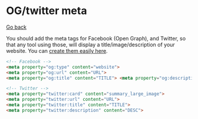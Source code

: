 # OG/twitter meta

[Go back](../index.md#accessibility)

You should add the meta tags for Facebook (Open Graph), and Twitter, so that any tool using those, will display a title/image/description of your website. You can [create them easily here](https://metatags.io/).

```html
<!-- Facebook -->
<meta property="og:type" content="website">
<meta property="og:url" content="URL">
<meta property="og:title" content="TITLE"> <meta property="og:description" content="DESC">

<!-- Twitter -->
<meta property="twitter:card" content="summary_large_image">
<meta property="twitter:url" content="URL">
<meta property="twitter:title" content="TITLE">
<meta property="twitter:description" content="DESC">
```